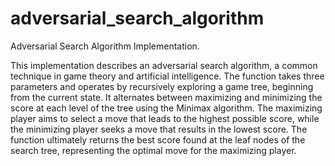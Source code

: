 # adversarial_search_algorithm
Adversarial Search Algorithm Implementation.

This implementation describes an adversarial search algorithm, a common technique in game theory and artificial intelligence. The function takes three parameters and operates by recursively exploring a game tree, beginning from the current state. It alternates between maximizing and minimizing the score at each level of the tree using the Minimax algorithm. The maximizing player aims to select a move that leads to the highest possible score, while the minimizing player seeks a move that results in the lowest score. The function ultimately returns the best score found at the leaf nodes of the search tree, representing the optimal move for the maximizing player.
